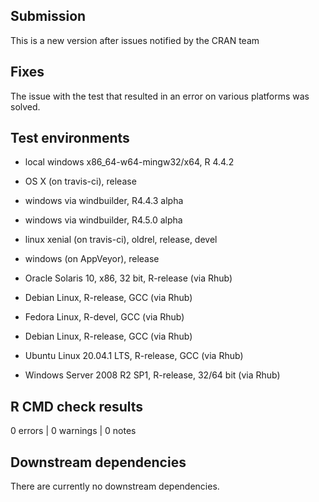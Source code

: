 ## Submission
This is a new version after issues notified by the CRAN team 


## Fixes
The issue with the test that resulted in an error on various platforms was solved.


## Test environments
* local windows x86_64-w64-mingw32/x64, R 4.4.2
* OS X (on travis-ci), release
* windows via windbuilder, R4.4.3 alpha
* windows via windbuilder, R4.5.0 alpha

* linux xenial (on travis-ci), oldrel, release, devel
* windows (on AppVeyor), release
* Oracle Solaris 10, x86, 32 bit, R-release (via Rhub)
* Debian Linux, R-release, GCC (via Rhub) 
* Fedora Linux, R-devel, GCC (via Rhub)
* Debian Linux, R-release, GCC (via Rhub)
* Ubuntu Linux 20.04.1 LTS, R-release, GCC (via Rhub)
* Windows Server 2008 R2 SP1, R-release, 32/64 bit (via Rhub)


## R CMD check results
0 errors | 0 warnings | 0 notes


## Downstream dependencies
There are currently no downstream dependencies.